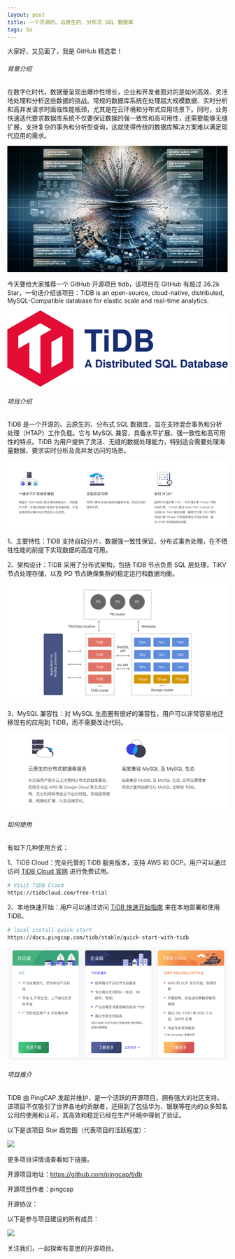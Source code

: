 ```yaml
---
layout: post
title: 一个开源的、云原生的、分布式 SQL 数据库
tags: Go
---
```


大家好，又见面了，我是 GitHub 精选君！

###### 背景介绍

在数字化时代，数据量呈现出爆炸性增长，企业和开发者面对的是如何高效、灵活地处理和分析这些数据的挑战。常规的数据库系统在处理超大规模数据、实时分析和高并发请求时面临性能瓶颈，尤其是在云环境和分布式应用场景下。同时，业务快速迭代要求数据库系统不仅要保证数据的强一致性和高可用性，还需要能够无缝扩展，支持复杂的事务和分析型查询，这就使得传统的数据库解决方案难以满足现代应用的需求。

![](https://raw.githubusercontent.com/ZhuPeng/pic/master/mac/compress_tmp-70b805ef460bf353dc6ebe4c7de0fcbb.png)

今天要给大家推荐一个 GitHub 开源项目 tidb，该项目在 GitHub 有超过 36.2k Star，一句话介绍该项目：TiDB is an open-source, cloud-native, distributed, MySQL-Compatible database for elastic scale and real-time analytics. 

![](https://raw.githubusercontent.com/pingcap/tidb/master/docs/tidb-logo-with-text.png)

###### 项目介绍

TiDB 是一个开源的、云原生的、分布式 SQL 数据库，旨在支持混合事务和分析处理（HTAP）工作负载。它与 MySQL 兼容，具备水平扩展、强一致性和高可用性的特点。TiDB 为用户提供了灵活、无缝的数据处理能力，特别适合需要处理海量数据、要求实时分析及高并发访问的场景。

![](https://raw.githubusercontent.com/ZhuPeng/pic/master/images/compress_image-20240511230238516.png)

1、主要特性：TiDB 支持自动分片、数据强一致性保证、分布式事务处理，在不牺牲性能的前提下实现数据的高度可用。

2、架构设计：TiDB 采用了分布式架构，包括 TiDB 节点负责 SQL 层处理，TiKV 节点处理存储，以及 PD 节点确保集群的稳定运行和数据均衡。

![](https://raw.githubusercontent.com/pingcap/tidb/master/./docs/tidb-architecture.png)

3、MySQL 兼容性：对 MySQL 生态圈有很好的兼容性，用户可以非常容易地迁移现有的应用到 TiDB，而不需要改动代码。

![](https://raw.githubusercontent.com/ZhuPeng/pic/master/images/compress_image-20240511230249108.png)

###### 如何使用

有如下几种使用方式：

1、TiDB Cloud：完全托管的 TiDB 服务版本，支持 AWS 和 GCP。用户可以通过访问 [TiDB Cloud 官网](https://tidbcloud.com/free-trial) 进行免费试用。

```bash
# Visit TiDB Cloud
https://tidbcloud.com/free-trial
```

2、本地快速开始：用户可以通过访问 [TiDB 快速开始指南](https://docs.pingcap.com/tidb/stable/quick-start-with-tidb) 来在本地部署和使用 TiDB。

```bash
# local install quick start
https://docs.pingcap.com/tidb/stable/quick-start-with-tidb
```

![](https://raw.githubusercontent.com/ZhuPeng/pic/master/images/compress_image-20240511230447908.png)

###### 项目推介

TiDB 由 PingCAP 发起并维护，是一个活跃的开源项目，拥有强大的社区支持。该项目不仅吸引了世界各地的贡献者，还得到了包括华为、银联等在内的众多知名公司的使用和认可，其高效和稳定已经在生产环境中得到了验证。

以下是该项目 Star 趋势图（代表项目的活跃程度）：

![](https://api.star-history.com/svg?repos=pingcap/tidb&type=Timeline)

更多项目详情请查看如下链接。

开源项目地址：https://github.com/pingcap/tidb 

开源项目作者：pingcap

开源协议：

以下是参与项目建设的所有成员：

![](https://contrib.rocks/image?repo=pingcap/tidb)

关注我们，一起探索有意思的开源项目。

